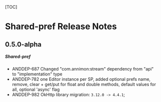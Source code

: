 [TOC]
# Shared-pref Release Notes
## 0.5.0-alpha
##### Shared-pref
* ANDDEP-687 Changed "com.annimon:stream" dependency from "api" to "implementation" type
* ANDDEP-782 one Editor instance per SP, added optional prefs name, remove, clear + get/put for float and double methods, default values for all, optional 'async' flag
* ANDDEP-982 OkHttp library migration: `3.12.0 -> 4.4.1`;
